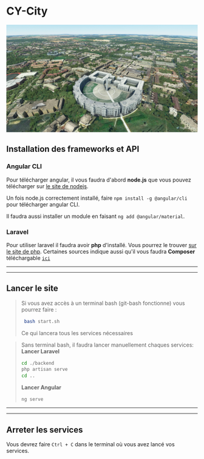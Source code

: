 # CY-City
![`La Ville de Cergy`](public\laVille.png)

## Installation des frameworks et API
### Angular CLI
Pour télécharger angular, il vous faudra d'abord **node.js** que vous pouvez télécharger sur [le site de nodejs]("https://nodejs.org/en").

Un fois node.js correctement installé, faire `npm install -g @angular/cli` pour télécharger angular CLI.

Il faudra aussi installer un module en faisant `ng add @angular/material`.

### Laravel
Pour utiliser laravel il faudra avoir **php** d'installé.
Vous pourrez le trouver [sur le site de php](https://www.php.net/).
Certaines sources indique aussi qu'il vous faudra **Composer** téléchargable [`ici`](https://getcomposer.org/download/)


***
***

## Lancer le site
> Si vous avez accès à un terminal bash (git-bash fonctionne) vous pourrez faire :
> ```sh
>  bash start.sh
>  ```
> Ce qui lancera tous les services nécessaires

> Sans terminal bash, il faudra lancer manuellement chaques services:
> <br>**Lancer Laravel**
> ```sh
> cd ./backend
> php artisan serve
> cd ..
> ```
> **Lancer Angular**
> ```sh
> ng serve
> ```

***
***

## Arreter les services
Vous devrez faire `Ctrl + C` dans le terminal où vous avez lancé vos services.



